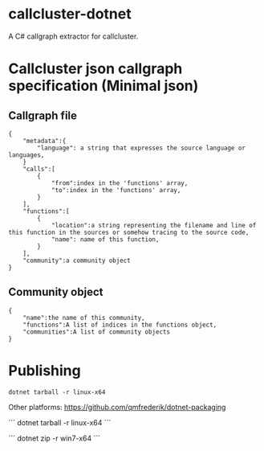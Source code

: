 # callcluster-dotnet
A C# callgraph extractor for callcluster.

# Callcluster json callgraph specification (Minimal json)
## Callgraph file
```
{
    "metadata":{
        "language": a string that expresses the source language or languages,
    }
    "calls":[
        {
            "from":index in the 'functions' array,
            "to":index in the 'functions' array,
        }
    ],
    "functions":[
        {
            "location":a string representing the filename and line of this function in the sources or somehow tracing to the source code,
            "name": name of this function,
        }
    ],
    "community":a community object
}
```

## Community object
```
{
    "name":the name of this community,
    "functions":A list of indices in the functions object,
    "communities":A list of community objects
}
```

# Publishing
```
dotnet tarball -r linux-x64
```
Other platforms: https://github.com/qmfrederik/dotnet-packaging

´´´
dotnet tarball -r linux-x64
´´´

´´´
dotnet zip -r win7-x64
´´´
